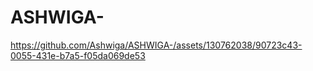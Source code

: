 # ASHWIGA-

https://github.com/Ashwiga/ASHWIGA-/assets/130762038/90723c43-0055-431e-b7a5-f05da069de53

